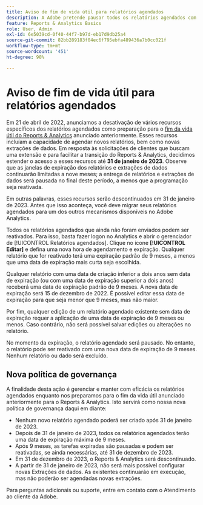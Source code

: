 ```yaml
---
title: Aviso de fim de vida útil para relatórios agendados
description: A Adobe pretende pausar todos os relatórios agendados com data de criação superior a dois anos.
feature: Reports & Analytics Basics
role: User, Admin
exl-id: 6e5039cd-0f40-44f7-b97d-eb17d9db25a4
source-git-commit: 82bb289183f04ec6f795ebfa489436a7b0cc021f
workflow-type: tm+mt
source-wordcount: '451'
ht-degree: 98%

---
```


# Aviso de fim de vida útil para relatórios agendados

Em 21 de abril de 2022, anunciamos a desativação de vários recursos específicos dos relatórios agendados como preparação para o [fim da vida útil do Reports &amp; Analytics](https://www.adobe.com/go/analytics_rnaeol_en) anunciado anteriormente. Esses recursos incluíam a capacidade de agendar novos relatórios, bem como novas extrações de dados. Em resposta às solicitações de clientes que buscam uma extensão e para facilitar a transição do Reports &amp; Analytics, decidimos estender o acesso a esses recursos até **31 de janeiro de 2023**. Observe que as janelas de expiração dos relatórios e extrações de dados continuarão limitadas a nove meses; a entrega de relatórios e extrações de dados será pausada no final deste período, a menos que a programação seja reativada.

Em outras palavras, esses recursos serão descontinuados em 31 de janeiro de 2023. Antes que isso aconteça, você deve migrar seus relatórios agendados para um dos outros mecanismos disponíveis no Adobe Analytics.

Todos os relatórios agendados que ainda não foram enviados podem ser reativados. Para isso, basta fazer logon no Analytics e abrir o gerenciador de [!UICONTROL Relatórios agendados]. Clique no ícone **[!UICONTROL Editar]** e defina uma nova hora de agendamento e expiração. Qualquer relatório que for reativado terá uma expiração padrão de 9 meses, a menos que uma data de expiração mais curta seja escolhida.

Qualquer relatório com uma data de criação inferior a dois anos sem data de expiração (ou com uma data de expiração superior a dois anos) receberá uma data de expiração padrão de 9 meses. A nova data de expiração será 15 de dezembro de 2022. É possível editar essa data de expiração para que seja menor que 9 meses, mas não maior.

Por fim, qualquer edição de um relatório agendado existente sem data de expiração requer a aplicação de uma data de expiração de 9 meses ou menos. Caso contrário, não será possível salvar edições ou alterações no relatório.

No momento da expiração, o relatório agendado será pausado. No entanto, o relatório pode ser reativado com uma nova data de expiração de 9 meses. Nenhum relatório ou dado será excluído.

## Nova política de governança

A finalidade desta ação é gerenciar e manter com eficácia os relatórios agendados enquanto nos preparamos para o fim da vida útil anunciado anteriormente para o Reports &amp; Analytics. Isto servirá como nossa nova política de governança daqui em diante:

* Nenhum novo relatório agendado poderá ser criado após 31 de janeiro de 2023.
* Depois de 31 de janeiro de 2023, todos os relatórios agendados terão uma data de expiração máxima de 9 meses.
* Após 9 meses, as tarefas expiradas são pausadas e podem ser reativadas, se ainda necessárias, até 31 de dezembro de 2023.
* Em 31 de dezembro de 2023, o Reports &amp; Analytics será descontinuado.
* A partir de 31 de janeiro de 2023, não será mais possível configurar novas Extrações de dados. As existentes continuarão em execução, mas não poderão ser agendadas novas extrações.

Para perguntas adicionais ou suporte, entre em contato com o Atendimento ao cliente da Adobe.
